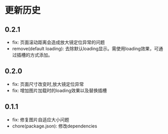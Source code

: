 # 更新历史


## 0.2.1

- fix: 页面滚动距离会造成放大镜定位异常的问题
- remove(default loading): 去除默认loading显示。需使用loading效果，可通过插槽的方式添加。

## 0.2.0

- fix: 页面尺寸改变时,放大镜定位异常
- fix: 增加图片加载时的loading效果以及替换插槽

## 0.1.1

- fix: 修复图片自适应大小问题 
- chore(package.json): 修改dependencies